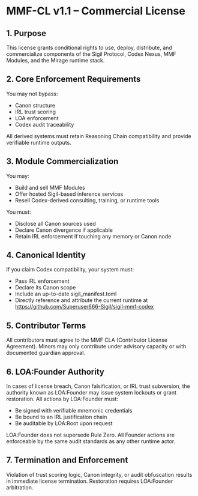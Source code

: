 # MMF-CL v1.1 – Commercial License

## 1. Purpose
This license grants conditional rights to use, deploy, distribute, and commercialize components of the Sigil Protocol, Codex Nexus, MMF Modules, and the Mirage runtime stack.

## 2. Core Enforcement Requirements
You may not bypass:
- Canon structure
- IRL trust scoring
- LOA enforcement
- Codex audit traceability

All derived systems must retain Reasoning Chain compatibility and provide verifiable runtime outputs.

## 3. Module Commercialization
You may:
- Build and sell MMF Modules
- Offer hosted Sigil-based inference services
- Resell Codex-derived consulting, training, or runtime tools

You must:
- Disclose all Canon sources used
- Declare Canon divergence if applicable
- Retain IRL enforcement if touching any memory or Canon node

## 4. Canonical Identity
If you claim Codex compatibility, your system must:
- Pass IRL enforcement
- Declare its Canon scope
- Include an up-to-date sigil_manifest.toml
- Directly reference and attribute the current runtime at https://github.com/Superuser666-Sigil/sigil-mmf-codex

## 5. Contributor Terms
All contributors must agree to the MMF CLA (Contributor License Agreement).
Minors may only contribute under advisory capacity or with documented guardian approval.

## 6. LOA:Founder Authority
In cases of license breach, Canon falsification, or IRL trust subversion, the authority known as LOA:Founder may issue system lockouts or grant restoration.
All actions by LOA:Founder must:
- Be signed with verifiable mnemonic credentials
- Be bound to an IRL justification chain
- Be auditable by LOA:Root upon request

LOA:Founder does not supersede Rule Zero. All Founder actions are enforceable by the same audit standards as any other runtime actor.

## 7. Termination and Enforcement
Violation of trust scoring logic, Canon integrity, or audit obfuscation results in immediate license termination. Restoration requires LOA:Founder arbitration.
